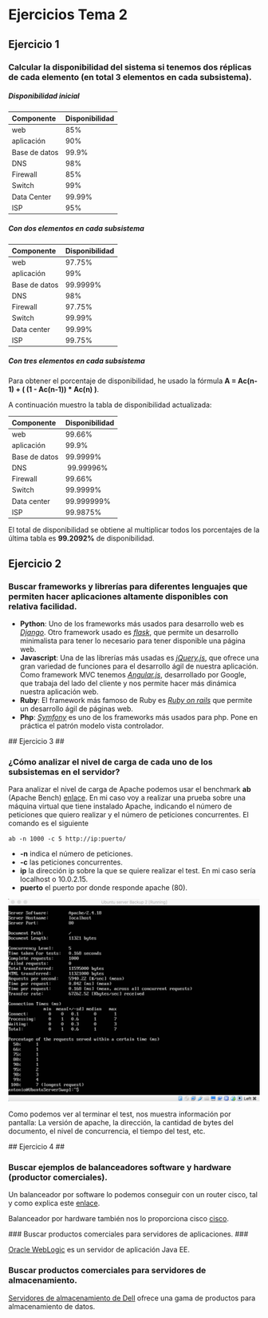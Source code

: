 
# Ejercicios Tema 2 #

## Ejercicio 1 ##
### Calcular la disponibilidad del sistema si tenemos dos réplicas de cada elemento (en total 3 elementos en cada subsistema). ###

##### Disponibilidad inicial #####

| Componente | Disponibilidad |
|:-------------|:-----------------|
| web | 85% |
| aplicación | 90% |
| Base de datos | 99.9% |
| DNS | 98% |
| Firewall | 85% |
| Switch | 99% |
| Data Center | 99.99% |
| ISP | 95% |

##### Con dos elementos en cada subsistema #####

| Componente | Disponibilidad |
|:-------------|:-----------------|
| web | 97.75% |
| aplicación | 99% |
| Base de datos | 99.9999% |
| DNS | 98% |
| Firewall | 97.75% |
| Switch | 99.99% |
| Data center | 99.99% |
| ISP | 99.75% |

##### Con tres elementos en cada subsistema #####

Para obtener el porcentaje de disponibilidad, he usado la fórmula **A = Ac(n-1) + ( (1 - Ac(n-1)) * Ac(n) )**.

A continuación muestro la tabla de disponibilidad actualizada:

| Componente | Disponibilidad |
|:-----------|:---------------|
| web | 99.66% |
| aplicación | 99.9% |
| Base de datos | 99.9999% |
| DNS | 99.99996% |
| Firewall | 99.66% |
| Switch | 99.9999% |
| Data center | 99.999999% |
| ISP | 99.9875% |

El total de disponibilidad se obtiene al multiplicar todos los porcentajes de la última tabla es **99.2092%** de disponibilidad.

## Ejercicio 2 ##

### Buscar frameworks y librerías para diferentes lenguajes que permiten hacer aplicaciones altamente disponibles con relativa facilidad. ###

- **Python**: Uno de los frameworks más usados para desarrollo web es [*Django*](https://www.djangoproject.com). Otro framework usado es [*flask*](http://flask.pocoo.org), que permite un desarrollo minimalista para tener lo necesario para tener disponible una página web.
- **Javascript**: Una de las librerías más usadas es [*jQuery.js*](https://jquery.com), que ofrece una gran variedad de funciones para el desarrollo ágil de nuestra aplicación. Como framework MVC tenemos [*Angular.js*](https://angularjs.org), desarrollado por Google, que trabaja del lado del cliente y nos permite hacer más dinámica nuestra aplicación web.
- **Ruby**: El framework más famoso de Ruby es [*Ruby on rails*](http://rubyonrails.org) que permite un desarrollo ágil de páginas web.
- **Php**: [*Symfony*](http://symfony.es) es uno de los frameworks más usados para php. Pone en práctica el patrón modelo vista controlador.


## Ejercicio 3 ##

  
### ¿Cómo analizar el nivel de carga de cada uno de los subsistemas en el servidor? ###

Para analizar el nivel de carga de Apache podemos usar el benchmark **ab** (Apache Bench) [enlace](https://httpd.apache.org/docs/2.4/programs/ab.html). En mi caso voy a realizar una prueba sobre una máquina virtual que tiene instalado Apache, indicando el número de peticiones que quiero realizar y el número de peticiones concurrentes. El comando es el siguiente

    ab -n 1000 -c 5 http://ip:puerto/

- **-n** indica el número de peticiones.
- **-c** las peticiones concurrentes.
- **ip** la dirección ip sobre la que se quiere realizar el test. En mi caso sería localhost o 10.0.2.15.
- **puerto** el puerto por donde responde apache (80).

![](../Capturas/apachebench.png)

Como podemos ver al terminar el test, nos muestra información por pantalla: La versión de apache, la dirección, la cantidad de bytes del documento, el nivel de concurrencia, el tiempo del test, etc.

## Ejercicio 4 ##


### Buscar ejemplos de balanceadores software y hardware (productor comerciales). ###

Un balanceador por software lo podemos conseguir con un router cisco, tal y como explica este [enlace](http://www.cisco.com/c/es_mx/support/docs/ip/border-gateway-protocol-bgp/5212-46.html).

Balanceador por hardware también nos lo proporciona cisco [cisco](http://www.cisco.com/c/en/us/products/application-networking-services/ace-4710-application-control-engine/index.html).


### Buscar productos comerciales para servidores de aplicaciones. ###

[Oracle WebLogic](http://www.oracle.com/technetwork/middleware/weblogic/overview/index-085209.html) es un servidor de aplicación Java EE.



### Buscar productos comerciales para servidores de almacenamiento. ###

[Servidores de almacenamiento de Dell](http://www.dell.com/es/empresas/p/storage-products) ofrece una gama de productos para almacenamiento de datos.
